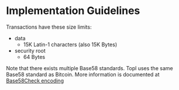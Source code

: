 # Implementation Guidelines

Transactions have these size limits:

* data
    * 15K Latin-1 characters (also 15K Bytes)
* security root
    * 64 Bytes

Note that there exists multiple Base58 standards. Topl uses the same Base58 standard as Bitcoin. More information is documented at [Base58Check encoding](https://en.bitcoin.it/wiki/Base58Check_encoding#Base58_symbol_chart)
